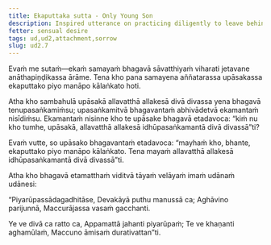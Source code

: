 ```yaml
---
title: Ekaputtaka sutta - Only Young Son
description: Inspired utterance on practicing diligently to leave behind what seems pleasant.
fetter: sensual desire
tags: ud,ud2,attachment,sorrow
slug: ud2.7
---
```


Evaṁ me sutaṁ—ekaṁ samayaṁ bhagavā sāvatthiyaṁ viharati jetavane anāthapiṇḍikassa ārāme. Tena kho pana samayena aññatarassa upāsakassa ekaputtako piyo manāpo kālaṅkato hoti.

Atha kho sambahulā upāsakā allavatthā allakesā divā divassa yena bhagavā tenupasaṅkamiṁsu; upasaṅkamitvā bhagavantaṁ abhivādetvā ekamantaṁ nisīdiṁsu. Ekamantaṁ nisinne kho te upāsake bhagavā etadavoca: “kiṁ nu kho tumhe, upāsakā, allavatthā allakesā idhūpasaṅkamantā divā divassā”ti?

Evaṁ vutte, so upāsako bhagavantaṁ etadavoca: “mayhaṁ kho, bhante, ekaputtako piyo manāpo kālaṅkato. Tena mayaṁ allavatthā allakesā idhūpasaṅkamantā divā divassā”ti.

Atha kho bhagavā etamatthaṁ viditvā tāyaṁ velāyaṁ imaṁ udānaṁ udānesi:

“Piyarūpassādagadhitāse,
Devakāyā puthu manussā ca;
Aghāvino parijunnā,
Maccurājassa vasaṁ gacchanti.

Ye ve divā ca ratto ca,
Appamattā jahanti piyarūpaṁ;
Te ve khaṇanti aghamūlaṁ,
Maccuno āmisaṁ durativattan”ti.
